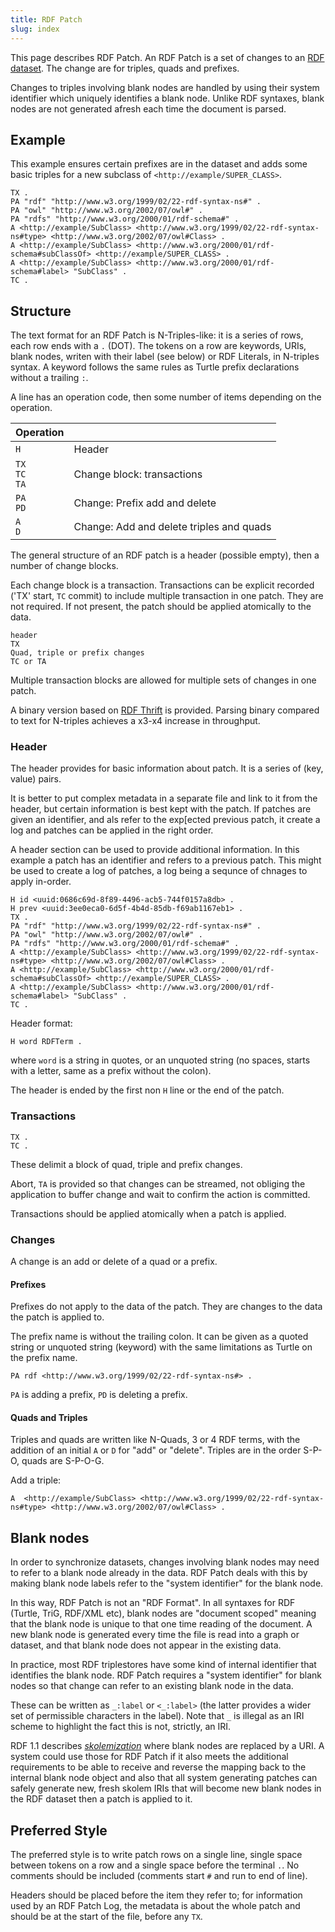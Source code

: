 ```yaml
---
title: RDF Patch
slug: index
---
```


This page describes RDF Patch. An RDF Patch is a set of changes to an
[RDF dataset](https://www.w3.org/TR/rdf11-concepts/#section-dataset).
The change are for triples, quads and prefixes.

Changes to triples involving blank nodes are handled by using their system
identifier which uniquely identifies a blank node. Unlike RDF syntaxes, blank
nodes are not generated afresh each time the document is parsed.

## Example

This example ensures certain prefixes are in the dataset and adds some
basic triples for a new subclass of `<http://example/SUPER_CLASS>`.

```
TX .
PA "rdf" "http://www.w3.org/1999/02/22-rdf-syntax-ns#" .
PA "owl" "http://www.w3.org/2002/07/owl#" .
PA "rdfs" "http://www.w3.org/2000/01/rdf-schema#" .
A <http://example/SubClass> <http://www.w3.org/1999/02/22-rdf-syntax-ns#type> <http://www.w3.org/2002/07/owl#Class> .
A <http://example/SubClass> <http://www.w3.org/2000/01/rdf-schema#subClassOf> <http://example/SUPER_CLASS> .
A <http://example/SubClass> <http://www.w3.org/2000/01/rdf-schema#label> "SubClass" .
TC .
```

## Structure

The text format for an RDF Patch is N-Triples-like: it is a series of
rows, each row ends with a `.` (DOT).  The tokens on a row are keywords,
URIs, blank nodes, writen with their label (see below) or RDF Literals,
in N-triples syntax.  A keyword follows the same rules as
Turtle prefix declarations without a trailing `:`.

A line has an operation code, then some number of items depending on 
the operation.

| Operation |                   |
| --------- | ----------------- |
| `H`                  | Header |
| `TX`<br/>`TC`<br/>`TA`     | Change block: transactions    |
| `PA`<br/>`PD`<br/>         | Change: Prefix add and delete |
| `A`<br/>`D`                | Change: Add and delete triples and quads |

The general structure of an RDF patch is a header (possible empty), then a
number of change blocks.

Each change block is a transaction. Transactions can be explicit recorded ('TX'
start, `TC` commit) to include multiple transaction in one patch. They are not
required. If not present, the patch should be applied atomically to the data.

```
header
TX
Quad, triple or prefix changes
TC or TA
```

Multiple transaction blocks are allowed for multiple sets of changes in one
patch.

A binary version based on [RDF Thrift](../io/rdf-binary/) is provided.
Parsing binary compared to text for N-triples achieves a x3-x4 increase in
throughput.

### Header

The header provides for basic information about patch. It is a series of
(key, value) pairs.

It is better to put complex metadata in a separate file and link to it
from the header, but certain information is best kept with the patch. If
patches are given an identifier, and als refer to the exp[ected previous patch,
it create a log and patches can be applied in the right order.

A header section can be used to provide additional information. In this example
a patch has an identifier and refers to a previous patch. This might be used to
create a log of patches, a log being a sequnce of chnages to apply in-order.

```
H id <uuid:0686c69d-8f89-4496-acb5-744f0157a8db> .
H prev <uuid:3ee0eca0-6d5f-4b4d-85db-f69ab1167eb1> .
TX .
PA "rdf" "http://www.w3.org/1999/02/22-rdf-syntax-ns#" .
PA "owl" "http://www.w3.org/2002/07/owl#" .
PA "rdfs" "http://www.w3.org/2000/01/rdf-schema#" .
A <http://example/SubClass> <http://www.w3.org/1999/02/22-rdf-syntax-ns#type> <http://www.w3.org/2002/07/owl#Class> .
A <http://example/SubClass> <http://www.w3.org/2000/01/rdf-schema#subClassOf> <http://example/SUPER_CLASS> .
A <http://example/SubClass> <http://www.w3.org/2000/01/rdf-schema#label> "SubClass" .
TC .
```

Header format:
```
H word RDFTerm .
```
where `word` is a string in quotes, or an unquoted string (no spaces, starts with a letter,
same as a prefix without the colon).

The header is ended by the first non `H` line or the end of the patch.

### Transactions

```
TX .
TC .
```

These delimit a block of quad, triple and prefix changes.

Abort, `TA` is provided so that changes can be streamed, not obliging the
application to buffer change and wait to confirm the action is
committed.

Transactions should be applied atomically when a patch is applied.

### Changes

A change is an add or delete of a quad or a prefix.

#### Prefixes

Prefixes do not apply to the data of the patch. They are
changes to the data the patch is applied to.

The prefix name is without the trailing colon. It can be given as a
quoted string or unquoted string (keyword) with the same limitations as
Turtle on the prefix name.

```
PA rdf <http://www.w3.org/1999/02/22-rdf-syntax-ns#> .
```

`PA` is adding a prefix, `PD` is deleting a prefix.

#### Quads and Triples

Triples and quads are written like N-Quads, 3 or 4 RDF terms, 
with the addition of an initial `A` or `D` for "add" or "delete". 
Triples are in the order S-P-O, quads are S-P-O-G.

Add a triple:
```
A  <http://example/SubClass> <http://www.w3.org/1999/02/22-rdf-syntax-ns#type> <http://www.w3.org/2002/07/owl#Class> .
```

## Blank nodes

In order to synchronize datasets, changes involving blank nodes may need
to refer to a blank node already in the data.  RDF Patch deals with this
by making blank node labels refer to the "system identifier" for the
blank node.

In this way, RDF Patch is not an "RDF Format".  In all syntaxes for RDF
(Turtle, TriG, RDF/XML etc), blank nodes are "document scoped" meaning
that the blank node is unique to that one time reading of the document.
A new blank node is generated every time the file is read into a graph
or dataset, and that blank node does not appear in the existing data.

In practice, most RDF triplestores have some kind of internal
identifier that identifies the blank node.  RDF Patch requires a "system
identifier" for blank nodes so that change can refer to an existing
blank node in the data.

These can be written as `_:label` or `<_:label>` (the latter provides a
wider set of permissible characters in the label). Note that `_` is
illegal as an IRI scheme to highlight the fact this is not, strictly, an
IRI.

RDF 1.1 describes
[_skolemization_](https://www.w3.org/TR/rdf11-concepts/#section-skolemization)
where blank nodes are replaced by a URI.  A system could use those for
RDF Patch if it also meets the additional requirements to be able to
receive and reverse the mapping back to the internal blank node object
and also that all system generating patches can safely generate new,
fresh skolem IRIs that will become new blank nodes in the RDF dataset
then a patch is applied to it.

## Preferred Style

The preferred style is to write patch rows on a single line, single
space between tokens on a row and a single space before the terminal
`.`.  No comments should be included (comments start `#` and run to end of
line).

Headers should be placed before the item they refer to; for information
used by an RDF Patch Log, the metadata is about the whole patch and
should be at the start of the file, before any `TX`.
